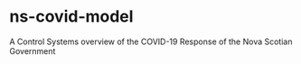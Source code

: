 # ns-covid-model
 A Control Systems overview of the COVID-19 Response of the Nova Scotian Government
